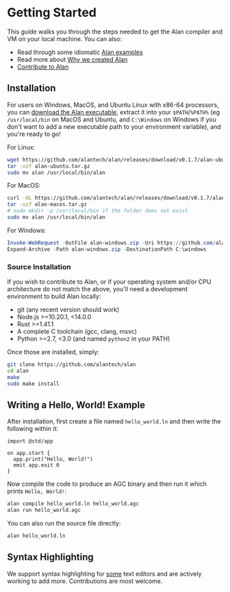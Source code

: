 # Getting Started

This guide walks you through the steps needed to get the Alan compiler and VM on your local machine. You can also:
- Read through some idiomatic [Alan examples](./advanced_examples.md)
- Read more about [Why we created Alan](https://alan-lang.org/why_alan.html)
- [Contribute to Alan](./contributing.md)

## Installation

For users on Windows, MacOS, and Ubuntu Linux with x86-64 processors, you can [download the Alan executable](https://github.com/alantech/alan/releases), extract it into your `$PATH`/`%PATH%` (eg `/usr/local/bin` on MacOS and Ubuntu, and `C:\Windows` on Windows if you don't want to add a new executable path to your environment variable), and you're ready to go!

For Linux:

```bash
wget https://github.com/alantech/alan/releases/download/v0.1.7/alan-ubuntu.tar.gz
tar -xzf alan-ubuntu.tar.gz
sudo mv alan /usr/local/bin/alan
```

For MacOS:

```bash
curl -OL https://github.com/alantech/alan/releases/download/v0.1.7/alan-macos.tar.gz
tar -xzf alan-macos.tar.gz
# sudo mkdir -p /usr/local/bin if the folder does not exist
sudo mv alan /usr/local/bin/alan
```

For Windows:

```ps1
Invoke-WebRequest -OutFile alan-windows.zip -Uri https://github.com/alantech/alan/releases/download/v0.1.7/alan-windows.zip
Expand-Archive -Path alan-windows.zip -DestinationPath C:\windows
```

### Source Installation

If you wish to contribute to Alan, or if your operating system and/or CPU architecture do not match the above, you'll need a development environment to build Alan locally:

* git (any recent version should work)
* Node.js >=10.20.1, <14.0.0
* Rust >=1.41.1
* A complete C toolchain (gcc, clang, msvc)
* Python >=2.7, <3.0 (and named `python2` in your PATH)

Once those are installed, simply:

```bash
git clone https://github.com/alantech/alan
cd alan
make
sudo make install
```

## Writing a Hello, World! Example

After installation, first create a file named `hello_world.ln` and then write the following within it:

```rust,editable
import @std/app

on app.start {
  app.print("Hello, World!")
  emit app.exit 0
}
```

Now compile the code to produce an AGC binary and then run it which prints `Hello, World!`:

```bash
alan compile hello_world.ln hello_world.agc
alan run hello_world.agc
```

You can also run the source file directly:

```bash
alan hello_world.ln
```

## Syntax Highlighting

We support syntax highlighting for [some](https://github.com/alantech/alan/issues/257) text editors and are actively working to add more. Contributions are most welcome.